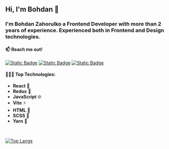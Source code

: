 ## Hi, I'm Bohdan 👋

### I'm Bohdan Zahorulko a Frontend Developer with more than 2 years of experience. Experienced both in Frontend and Design technologies.


#### 📫 Reach me out!

[![Static Badge](https://img.shields.io/badge/Bohdan%20Zahorulko-0874AF?style=flat&logo=linkedin&logoColor=white&labelColor=0874AF&link=https%3A%2F%2Fwww.linkedin.com%2Fin%2Fbohdan-zahorulko-361b89264%2F)](https://www.linkedin.com/in/bohdan-zahorulko-361b89264/) 
[![Static Badge](https://img.shields.io/badge/bohdanhorulko.work%40gmail.com-EF4136?style=flat&logo=gmail&logoColor=white&labelColor=EF4136&link=https%3A%2F%2Fmail.google.com%2Fmail%2Fu%2F0%2F%23inbox%3Fcompose%3DGTvVlcSMVxpFHtnkdNZpTzTmsbQvtWrQJxfPdWVnwmRfdscXZxXVpqFrGKPvLzbgNGxpjnKxMzdGb)](https://mail.google.com/mail/u/0/#inbox?compose=GTvVlcSMVxpFHtnkdNZpTzTmsbQvtWrQJxfPdWVnwmRfdscXZxXVpqFrGKPvLzbgNGxpjnKxMzdGb)
[![Static Badge](https://img.shields.io/badge/Bohdan%20Zahorulko-34A4DB?style=flat&logo=telegram&logoColor=white&labelColor=34A4DB&link=https%3A%2F%2Ft.me%2FDeodatus4)](https://t.me/Deodatus4)

#### 👨🏻‍💻 Top Technologies:

- **React** 🚀
- **Redux** 🔄
- **JavaScript** 🌐
- **Vite** ⚡
- **HTML** 📄
- **SCSS** 🎨
- **Yarn** 🧶
  
</br>

[![Top Langs](https://github-readme-stats.vercel.app/api/top-langs/?username=MykolaZahorulko&layout=compact)](https://github.com/MykolaZahorulko/github-readme-stats)




